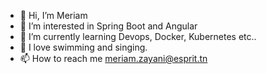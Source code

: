 - 👋 Hi, I’m Meriam
- 👀 I’m interested in Spring Boot and Angular
- 🌱 I’m currently learning Devops, Docker, Kubernetes etc..
- 💞️ I love swimming and singing.
- 📫 How to reach me meriam.zayani@esprit.tn

<!---
ZMeriam/ZMeriam is a ✨ special ✨ repository because its `README.md` (this file) appears on your GitHub profile.
You can click the Preview link to take a look at your changes.
--->
